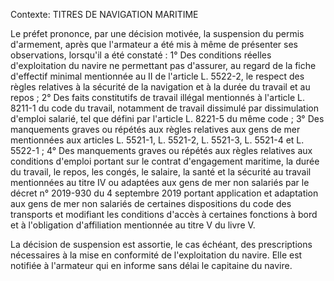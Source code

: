 Contexte: TITRES DE NAVIGATION MARITIME

Le préfet prononce, par une décision motivée, la suspension du permis d'armement, après que l'armateur a été mis à même de présenter ses observations, lorsqu'il a été constaté : 1° Des conditions réelles d'exploitation du navire ne permettant pas d'assurer, au regard de la fiche d'effectif minimal mentionnée au II de l'article L. 5522-2, le respect des règles relatives à la sécurité de la navigation et à la durée du travail et au repos ; 2° Des faits constitutifs de travail illégal mentionnés à l'article L. 8211-1 du code du travail, notamment de travail dissimulé par dissimulation d'emploi salarié, tel que défini par l'article L. 8221-5 du même code ; 3° Des manquements graves ou répétés aux règles relatives aux gens de mer mentionnées aux articles L. 5521-1, L. 5521-2, L. 5521-3, L. 5521-4 et L. 5522-1 ; 4° Des manquements graves ou répétés aux règles relatives aux conditions d'emploi portant sur le contrat d'engagement maritime, la durée du travail, le repos, les congés, le salaire, la santé et la sécurité au travail mentionnées au titre IV ou adaptées aux gens de mer non salariés par le décret n° 2019-930 du 4 septembre 2019 portant application et adaptation aux gens de mer non salariés de certaines dispositions du code des transports et modifiant les conditions d'accès à certaines fonctions à bord et à l'obligation d'affiliation mentionnée au titre V du livre V.

La décision de suspension est assortie, le cas échéant, des prescriptions nécessaires à la mise en conformité de l'exploitation du navire. Elle est notifiée à l'armateur qui en informe sans délai le capitaine du navire.